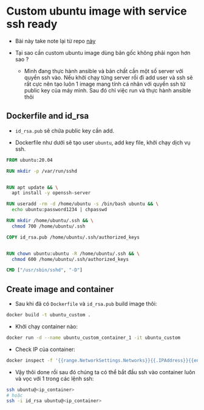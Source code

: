 # Custom ubuntu image with service ssh ready

- Bài này take note lại từ repo [này](https://github.com/fenixpapu/custom-ubuntu-image-with-ssh-ready)

- Tại sao cần custom ubuntu image dùng bản gốc không phải ngon hơn sao ?
  - Mình đang thực hành ansible và bản chất cần một số server với quyền ssh vào. Nếu khởi chạy từng server rồi đi add user và ssh sẽ rất cực nên tạo luôn 1 image mang tính cá nhân với quyền ssh từ public key của máy mình. Sau đó chỉ việc run và thực hành ansible thôi

## Dockerfile and id_rsa
- `id_rsa.pub` sẽ chứa public key cần add.

- Dockerfile như dưới sẽ tạo user `ubuntu`, add key file, khởi chạy dịch vụ ssh.

```dockerfile
FROM ubuntu:20.04

RUN mkdir -p /var/run/sshd


RUN apt update && \
  apt install -y openssh-server

RUN useradd -rm -d /home/ubuntu -s /bin/bash ubuntu && \
  echo ubuntu:password1234 | chpasswd

RUN mkdir /home/ubuntu/.ssh && \
  chmod 700 /home/ubuntu/.ssh

COPY id_rsa.pub /home/ubuntu/.ssh/authorized_keys


RUN chown ubuntu:ubuntu -R /home/ubuntu/.ssh && \
  chmod 600 /home/ubuntu/.ssh/authorized_keys

CMD ["/usr/sbin/sshd", "-D"]
```

## Create image and container

- Sau khi đã có `Dockerfile` và `id_rsa.pub` build image thôi:
```sh
docker build -t ubuntu_custom .
```

- Khởi chạy container nào:

```sh
docker run -d --name ubuntu_custom_container_1 -it ubuntu_custom
```

- Check IP của container: 

```sh
docker inspect -f '{{range.NetworkSettings.Networks}}{{.IPAddress}}{{end}}' ubuntu_custom_container_1
```

- Vậy thôi done rồi sau đó chúng ta có thể bắt đầu ssh vào container luôn và vọc với 1 trong các lệnh ssh:

```sh
ssh ubuntu@<ip_container>
# hoặc
ssh -i id_rsa ubuntu@<ip_container>
```